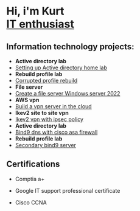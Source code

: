 <h1>Hi, i'm Kurt <br/><a href="https">IT enthusiast</a> 

<h2> Information technology projects:</h2>

- <b>Active directory lab</b>
- [Setting up Active directory home lab](https://github.com/KurtRoepke/Active-Directory-Lab/blob/main/README.md)
- <b>Rebuild profile lab</b>
- [Corrupted profile rebuild](https://github.com/KurtRoepke/Rebuild-profile/blob/main/README.md) 
- <b>File server</b>
 - [Create a file server Windows server 2022](https://github.com/KurtRoepke/File-Server-Setup/blob/main/README.md)
- <b>AWS vpn</b>
 - [Build a vpn server in the cloud](https://github.com/KurtRoepke/AWS-vpn-/blob/main/README.md)
- <b>Ikev2 site to site vpn</b>
 - [ Ikev2 vpn with ipsec policy ](https://github.com/KurtRoepke/ikev2-vpn/blob/main/README.md)
- <b>Active directory lab</b>
- [Bind9 dns with cisco asa firewall](https://github.com/KurtRoepke/bind9-dns/blob/main/README.md)
- <b>Rebuild profile lab</b>
- [Secondary bind9 server ](https://github.com/KurtRoepke/bind9-secondary-dns/blob/main/README.md) 

    

<h2>Certifications</h2>

- Comptia a+

- Google IT support professional certificate

- Cisco CCNA
  

<!-- <h2>Connect with me:</h2>


[<img align="left" alt="JoshMadakor | LinkedIn" width="22px" src="https://cdn.jsdelivr.net/npm/simple-icons@v3/icons/linkedin.svg" />][linkedin]







Here are some ideas to get you started:

- 🔭 I’m currently working on ...
- 🌱 I’m currently learning ...
- 👯 I’m looking to collaborate on ...
- 🤔 I’m looking for help with ...
- 💬 Ask me about ...
- 📫 How to reach me: ...
- 😄 Pronouns: ...
- ⚡ Fun fact: ...
-->
